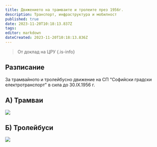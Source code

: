 ```yaml
---
title: Движението на трамваите и тролеите през 1956г.
description: Транспорт, инфраструктура и мобилност
published: true
date: 2023-11-20T10:18:13.837Z
tags: 
editor: markdown
dateCreated: 2023-11-20T10:18:13.836Z
---
```


> От доклад на ЦРУ
{.is-info}

## Разписание
За трамвайното и тролейбусно движение на СП "Софийски градски електротранспорт" в сила до 30.IX.1956 г.



## А) Трамваи
<img src="https://drive.google.com/uc?id=1jR49Hf0RO2HPaTTMLfDnAFvM18andXzi">

## Б) Тролейбуси
<img src="https://drive.google.com/uc?id=1e21zuurkKLgk9J-QwQvaGlfqWjF235HA">

